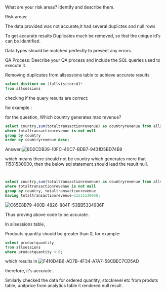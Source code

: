What are your risk areas? Identify and describe them.

Risk areas:

The data provided was not accurate,it had several duplictes and null rows

To get accurate results Duplicates much be removed, so that the unique id's can be identified.

Data types should be matched perfectly to prevent any errors.


QA Process:
Describe your QA process and include the SQL queries used to execute it.

Removing duplicates from allsessions table to achieve accurate results

```sql 
select distinct on (fullvisitorid)*
from allsessions
```

checking if the query results are correct:

for example :

for the question, Which country generates max revenue?

```SQL
select country,sum(totaltransactionrevenue) as countryrevenue from allsessions
where totaltransactionrevenue is not null
group by country
order by countryrevenue desc;
```

Answer:![8D2CDB39-10FC-40C7-BDB7-9431D5BD74B9](https://github.com/yogitha-90/SQL-project/assets/145248979/008e9b1f-70b2-4588-9842-45919b025db7)

which means there should not be country which generates more that 11531530000, then the below sql statement should lead the result null.

```sql


select country,sum(totaltransactionrevenue) as countryrevenue from allsessions
where totaltransactionrevenue is not null
group by country, totaltransactionrevenue
having totaltransactionrevenue>11531530000;
```

![C65E8B79-400B-4826-884F-53BB5334936F](https://github.com/yogitha-90/SQL-project/assets/145248979/579d95fd-ea47-496a-ad27-d73fbdd7ddd7)


Thus proving above code to be accurate.


In allsessions table,

Products quantity should be greater than 0, for example:

```Sql
select productquantity 
from allsessions
where productquantity < 0;
```
which results in
![F410D4B6-AD7B-4F34-A7A7-58CBEC7CD5AD](https://github.com/yogitha-90/SQL-project/assets/145248979/8dd8c0d7-fb80-4185-b2da-2d5fe06f1f61)

therefore, it's accurate..

Smilarly checked the data for ordered quantity, stocklevel etc from produts table, unitprice from analytics table it rendered null result.





